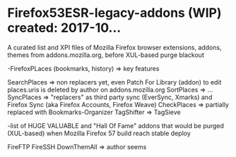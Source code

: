 # Firefox53ESR-legacy-addons (WIP) created: 2017-10...
A curated list and XPI files of Mozilla Firefox browser extensions, addons, themes from addons.mozilla.org, before XUL-based purge blackout


-FirefoxPLaces (bookmarks, history) => key features

SearchPlaces => non replacers yet, even Patch For Library (addon) to edit places.uris is deleted by author on addons.mozilla.org
SortPlaces => ...
SyncPlaces => "replacers" as third party sync (EverSync, Xmarks) and Firefox Sync (aka Firefox Accounts, Firefox Weave)
CheckPlaces => partially replaced with Bookmarks-Organizer
TagShifter => TagSieve

-list of HUGE VALUABLE and "Hall Of Fame" addons that would be purged (XUL-based) when Mozilla Firefox 57 build reach stable deploy

FireFTP 
FireSSH 
DownThemAll => author seems

